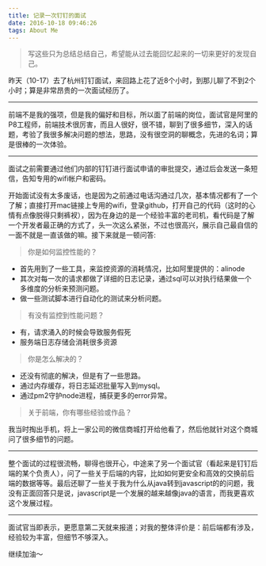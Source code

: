 ```yaml
---
title: 记录一次钉钉的面试
date: 2016-10-18 09:46:26
tags: About Me
---
```


> 写这些只为总结总结自己，希望能从过去能回忆起来的一切来更好的发现自己。

昨天（10-17）去了杭州钉钉面试，来回路上花了近8个小时，到那儿聊了不到2个小时；算是非常昂贵的一次面试经历了。

---
前端不是我的强项，但是我的偏好和目标，所以面了前端的岗位，面试官是阿里的P8工程师，前端技术很厉害，而且人很好，很不错，聊到了很多细节，深入的话题，考验了我很多解决问题的想法，思路，没有很空洞的聊概念，先进的名词；算是很棒的一次体验。

---
面试之前需要通过他们内部的钉钉进行面试申请的审批提交，通过后会发送一条短信，告知专用的wifi帐户和密码。

开始面试没有太多废话，也是因为之前通过电话沟通过几次，基本情况都有了一个了解；直接打开mac链接上专用的wifi，登录github，打开自己的代码（这时的心情有点像脱得只剩裤衩），因为在身边的是一个经验丰富的老司机，看代码是了解一个开发者最正确的方式了，头一次这么紧张，不过也很高兴，展示自己最自信的一面不就是一直该做的嘛。接下来就是一顿问答:
>你是如何监控性能的？

- 首先用到了一些工具，来监控资源的消耗情况，比如阿里提供的：alinode
- 其次对每一次的请求都做了详细的日志记录，通过sql可以对执行结果做一个多维度的分析来预测问题。
- 做一些测试脚本进行自动化的测试来分析问题。

>有没有监控到性能问题？

- 有，请求涌入的时候会导致服务假死
- 服务端日志存储会消耗很多资源

>你是怎么解决的？

- 还没有彻底的解决，但是有了一些思路。
- 通过内存缓存，将日志延迟批量写入到mysql。
- 通过pm2守护node进程，捕获更多的error异常。

>关于前端，你有哪些经验或作品？

我当时掏出手机，将上一家公司的微信商城打开给他看了，然后他就针对这个商城问了很多细节的问题。

---

整个面试的过程很流畅，聊得也很开心，中途来了另一个面试官（看起来是钉钉后端的某个负责人），问了一些关于后端的内容，比如如何更安全和高效的交换前后端的数据等等。最后还聊了一些关于我为什么从java转到javascript的的问题，我没有正面回答只是说，javascript是一个发展的越来越像java的语言，而我更喜欢这个发展过程。

---

面试官当即表示，更愿意第二天就来报道；对我的整体评价是：前后端都有涉及，经验较为丰富，但细节不够深入。

继续加油～
